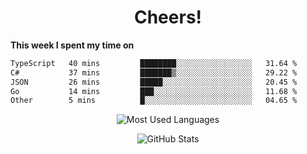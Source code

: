 <h1 align="center">Cheers!</h1>

**This week I spent my time on**
<!--START_SECTION:waka-->

```txt
TypeScript   40 mins         ████████░░░░░░░░░░░░░░░░░   31.64 %
C#           37 mins         ███████▒░░░░░░░░░░░░░░░░░   29.22 %
JSON         26 mins         █████░░░░░░░░░░░░░░░░░░░░   20.45 %
Go           14 mins         ███░░░░░░░░░░░░░░░░░░░░░░   11.68 %
Other        5 mins          █░░░░░░░░░░░░░░░░░░░░░░░░   04.65 %
```

<!--END_SECTION:waka-->

<p align="center"><img src="https://github-readme-stats.vercel.app/api/top-langs/?username=thnkrn&layout=compact&hide=html&theme=tokyonight" alt="Most Used Languages" /></p>

<p align="center"><img src="https://github-readme-stats.vercel.app/api?username=thnkrn&show_icons=true&count_private=true&theme=tokyonight&show=reviews&hide_rank=false&rank_icon=github" alt="GitHub Stats" /></p>

<!-- <p align="center"><a href="https://wakatime.com"><img src="https://wakatime.com/share/@thnkrn/40092326-d1bd-471b-89da-9a7c63939402.png" /></p>
 -->
